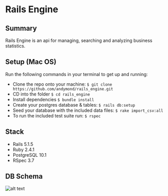 # Rails Engine

## Summary
Rails Engine is an api for managing, searching and analyzing business statistics.

## Setup (Mac OS)
Run the following commands in your terminal to get up and running:
* Clone the repo onto your machine: 
```$ git clone https://github.com/andymond/rails_engine.git ```
* CD into the folder
```$ cd rails_engine ```
* Install dependencies
``` $ bundle install ```
* Create your postgres database & tables:
```$ rails db:setup ```
* Seed your database with the included data files: 
```$ rake import_csv:all ```
* To run the included test suite run:
```$ rspec ```

## Stack
* Rails 5.1.5
* Ruby 2.4.1
* PostgreSQL 10.1
* RSpec 3.7

## DB Schema

![alt text](docs/re_db_schema.png)
